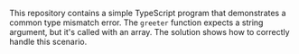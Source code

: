 This repository contains a simple TypeScript program that demonstrates a common type mismatch error.  The `greeter` function expects a string argument, but it's called with an array.  The solution shows how to correctly handle this scenario.